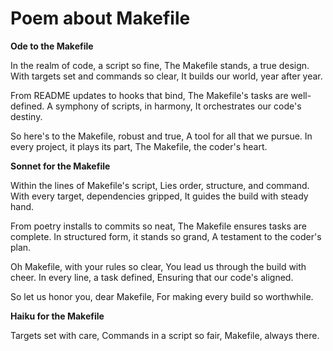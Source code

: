 # Poem about Makefile

**Ode to the Makefile**

In the realm of code, a script so fine,
The Makefile stands, a true design.
With targets set and commands so clear,
It builds our world, year after year.

From README updates to hooks that bind,
The Makefile's tasks are well-defined.
A symphony of scripts, in harmony,
It orchestrates our code's destiny.

So here's to the Makefile, robust and true,
A tool for all that we pursue.
In every project, it plays its part,
The Makefile, the coder's heart.

**Sonnet for the Makefile**

Within the lines of Makefile's script,
Lies order, structure, and command.
With every target, dependencies gripped,
It guides the build with steady hand.

From poetry installs to commits so neat,
The Makefile ensures tasks are complete.
In structured form, it stands so grand,
A testament to the coder's plan.

Oh Makefile, with your rules so clear,
You lead us through the build with cheer.
In every line, a task defined,
Ensuring that our code's aligned.

So let us honor you, dear Makefile,
For making every build so worthwhile.

**Haiku for the Makefile**

Targets set with care,
Commands in a script so fair,
Makefile, always there.
